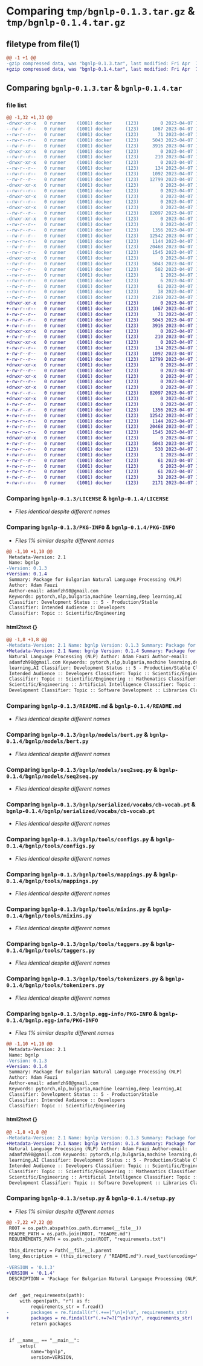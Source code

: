 # Comparing `tmp/bgnlp-0.1.3.tar.gz` & `tmp/bgnlp-0.1.4.tar.gz`

## filetype from file(1)

```diff
@@ -1 +1 @@
-gzip compressed data, was "bgnlp-0.1.3.tar", last modified: Fri Apr  7 15:19:40 2023, max compression
+gzip compressed data, was "bgnlp-0.1.4.tar", last modified: Fri Apr  7 15:29:30 2023, max compression
```

## Comparing `bgnlp-0.1.3.tar` & `bgnlp-0.1.4.tar`

### file list

```diff
@@ -1,32 +1,33 @@
-drwxr-xr-x   0 runner    (1001) docker     (123)        0 2023-04-07 15:19:40.554924 bgnlp-0.1.3/
--rw-r--r--   0 runner    (1001) docker     (123)     1067 2023-04-07 15:16:58.000000 bgnlp-0.1.3/LICENSE
--rw-r--r--   0 runner    (1001) docker     (123)       71 2023-04-07 15:16:58.000000 bgnlp-0.1.3/MANIFEST.in
--rw-r--r--   0 runner    (1001) docker     (123)     5043 2023-04-07 15:19:40.550924 bgnlp-0.1.3/PKG-INFO
--rw-r--r--   0 runner    (1001) docker     (123)     3916 2023-04-07 15:16:58.000000 bgnlp-0.1.3/README.md
-drwxr-xr-x   0 runner    (1001) docker     (123)        0 2023-04-07 15:19:40.542924 bgnlp-0.1.3/bgnlp/
--rw-r--r--   0 runner    (1001) docker     (123)      210 2023-04-07 15:16:58.000000 bgnlp-0.1.3/bgnlp/__init__.py
-drwxr-xr-x   0 runner    (1001) docker     (123)        0 2023-04-07 15:19:40.546924 bgnlp-0.1.3/bgnlp/models/
--rw-r--r--   0 runner    (1001) docker     (123)      134 2023-04-07 15:16:58.000000 bgnlp-0.1.3/bgnlp/models/__init__.py
--rw-r--r--   0 runner    (1001) docker     (123)     1092 2023-04-07 15:16:58.000000 bgnlp-0.1.3/bgnlp/models/bert.py
--rw-r--r--   0 runner    (1001) docker     (123)    12799 2023-04-07 15:16:58.000000 bgnlp-0.1.3/bgnlp/models/seq2seq.py
-drwxr-xr-x   0 runner    (1001) docker     (123)        0 2023-04-07 15:19:40.546924 bgnlp-0.1.3/bgnlp/serialized/
--rw-r--r--   0 runner    (1001) docker     (123)        0 2023-04-07 15:16:58.000000 bgnlp-0.1.3/bgnlp/serialized/__init__.py
-drwxr-xr-x   0 runner    (1001) docker     (123)        0 2023-04-07 15:19:40.546924 bgnlp-0.1.3/bgnlp/serialized/models/
--rw-r--r--   0 runner    (1001) docker     (123)        0 2023-04-07 15:16:58.000000 bgnlp-0.1.3/bgnlp/serialized/models/__init__.py
-drwxr-xr-x   0 runner    (1001) docker     (123)        0 2023-04-07 15:19:40.546924 bgnlp-0.1.3/bgnlp/serialized/vocabs/
--rw-r--r--   0 runner    (1001) docker     (123)    82097 2023-04-07 15:16:58.000000 bgnlp-0.1.3/bgnlp/serialized/vocabs/cb-vocab.pt
-drwxr-xr-x   0 runner    (1001) docker     (123)        0 2023-04-07 15:19:40.550924 bgnlp-0.1.3/bgnlp/tools/
--rw-r--r--   0 runner    (1001) docker     (123)        0 2023-04-07 15:16:58.000000 bgnlp-0.1.3/bgnlp/tools/__init__.py
--rw-r--r--   0 runner    (1001) docker     (123)     1356 2023-04-07 15:16:58.000000 bgnlp-0.1.3/bgnlp/tools/configs.py
--rw-r--r--   0 runner    (1001) docker     (123)    12542 2023-04-07 15:16:58.000000 bgnlp-0.1.3/bgnlp/tools/mappings.py
--rw-r--r--   0 runner    (1001) docker     (123)     1144 2023-04-07 15:16:58.000000 bgnlp-0.1.3/bgnlp/tools/mixins.py
--rw-r--r--   0 runner    (1001) docker     (123)    20468 2023-04-07 15:16:58.000000 bgnlp-0.1.3/bgnlp/tools/taggers.py
--rw-r--r--   0 runner    (1001) docker     (123)     1545 2023-04-07 15:16:58.000000 bgnlp-0.1.3/bgnlp/tools/tokenizers.py
-drwxr-xr-x   0 runner    (1001) docker     (123)        0 2023-04-07 15:19:40.546924 bgnlp-0.1.3/bgnlp.egg-info/
--rw-r--r--   0 runner    (1001) docker     (123)     5043 2023-04-07 15:19:40.000000 bgnlp-0.1.3/bgnlp.egg-info/PKG-INFO
--rw-r--r--   0 runner    (1001) docker     (123)      502 2023-04-07 15:19:40.000000 bgnlp-0.1.3/bgnlp.egg-info/SOURCES.txt
--rw-r--r--   0 runner    (1001) docker     (123)        1 2023-04-07 15:19:40.000000 bgnlp-0.1.3/bgnlp.egg-info/dependency_links.txt
--rw-r--r--   0 runner    (1001) docker     (123)        6 2023-04-07 15:19:40.000000 bgnlp-0.1.3/bgnlp.egg-info/top_level.txt
--rw-r--r--   0 runner    (1001) docker     (123)       61 2023-04-07 15:16:58.000000 bgnlp-0.1.3/requirements.txt
--rw-r--r--   0 runner    (1001) docker     (123)       38 2023-04-07 15:19:40.554924 bgnlp-0.1.3/setup.cfg
--rw-r--r--   0 runner    (1001) docker     (123)     2169 2023-04-07 15:16:58.000000 bgnlp-0.1.3/setup.py
+drwxr-xr-x   0 runner    (1001) docker     (123)        0 2023-04-07 15:29:30.676992 bgnlp-0.1.4/
+-rw-r--r--   0 runner    (1001) docker     (123)     1067 2023-04-07 15:29:19.000000 bgnlp-0.1.4/LICENSE
+-rw-r--r--   0 runner    (1001) docker     (123)       71 2023-04-07 15:29:19.000000 bgnlp-0.1.4/MANIFEST.in
+-rw-r--r--   0 runner    (1001) docker     (123)     5043 2023-04-07 15:29:30.672992 bgnlp-0.1.4/PKG-INFO
+-rw-r--r--   0 runner    (1001) docker     (123)     3916 2023-04-07 15:29:19.000000 bgnlp-0.1.4/README.md
+drwxr-xr-x   0 runner    (1001) docker     (123)        0 2023-04-07 15:29:30.672992 bgnlp-0.1.4/bgnlp/
+-rw-r--r--   0 runner    (1001) docker     (123)      210 2023-04-07 15:29:19.000000 bgnlp-0.1.4/bgnlp/__init__.py
+drwxr-xr-x   0 runner    (1001) docker     (123)        0 2023-04-07 15:29:30.672992 bgnlp-0.1.4/bgnlp/models/
+-rw-r--r--   0 runner    (1001) docker     (123)      134 2023-04-07 15:29:19.000000 bgnlp-0.1.4/bgnlp/models/__init__.py
+-rw-r--r--   0 runner    (1001) docker     (123)     1092 2023-04-07 15:29:19.000000 bgnlp-0.1.4/bgnlp/models/bert.py
+-rw-r--r--   0 runner    (1001) docker     (123)    12799 2023-04-07 15:29:19.000000 bgnlp-0.1.4/bgnlp/models/seq2seq.py
+drwxr-xr-x   0 runner    (1001) docker     (123)        0 2023-04-07 15:29:30.672992 bgnlp-0.1.4/bgnlp/serialized/
+-rw-r--r--   0 runner    (1001) docker     (123)        0 2023-04-07 15:29:19.000000 bgnlp-0.1.4/bgnlp/serialized/__init__.py
+drwxr-xr-x   0 runner    (1001) docker     (123)        0 2023-04-07 15:29:30.672992 bgnlp-0.1.4/bgnlp/serialized/models/
+-rw-r--r--   0 runner    (1001) docker     (123)        0 2023-04-07 15:29:19.000000 bgnlp-0.1.4/bgnlp/serialized/models/__init__.py
+drwxr-xr-x   0 runner    (1001) docker     (123)        0 2023-04-07 15:29:30.672992 bgnlp-0.1.4/bgnlp/serialized/vocabs/
+-rw-r--r--   0 runner    (1001) docker     (123)    82097 2023-04-07 15:29:19.000000 bgnlp-0.1.4/bgnlp/serialized/vocabs/cb-vocab.pt
+drwxr-xr-x   0 runner    (1001) docker     (123)        0 2023-04-07 15:29:30.672992 bgnlp-0.1.4/bgnlp/tools/
+-rw-r--r--   0 runner    (1001) docker     (123)        0 2023-04-07 15:29:19.000000 bgnlp-0.1.4/bgnlp/tools/__init__.py
+-rw-r--r--   0 runner    (1001) docker     (123)     1356 2023-04-07 15:29:19.000000 bgnlp-0.1.4/bgnlp/tools/configs.py
+-rw-r--r--   0 runner    (1001) docker     (123)    12542 2023-04-07 15:29:19.000000 bgnlp-0.1.4/bgnlp/tools/mappings.py
+-rw-r--r--   0 runner    (1001) docker     (123)     1144 2023-04-07 15:29:19.000000 bgnlp-0.1.4/bgnlp/tools/mixins.py
+-rw-r--r--   0 runner    (1001) docker     (123)    20468 2023-04-07 15:29:19.000000 bgnlp-0.1.4/bgnlp/tools/taggers.py
+-rw-r--r--   0 runner    (1001) docker     (123)     1545 2023-04-07 15:29:19.000000 bgnlp-0.1.4/bgnlp/tools/tokenizers.py
+drwxr-xr-x   0 runner    (1001) docker     (123)        0 2023-04-07 15:29:30.672992 bgnlp-0.1.4/bgnlp.egg-info/
+-rw-r--r--   0 runner    (1001) docker     (123)     5043 2023-04-07 15:29:30.000000 bgnlp-0.1.4/bgnlp.egg-info/PKG-INFO
+-rw-r--r--   0 runner    (1001) docker     (123)      530 2023-04-07 15:29:30.000000 bgnlp-0.1.4/bgnlp.egg-info/SOURCES.txt
+-rw-r--r--   0 runner    (1001) docker     (123)        1 2023-04-07 15:29:30.000000 bgnlp-0.1.4/bgnlp.egg-info/dependency_links.txt
+-rw-r--r--   0 runner    (1001) docker     (123)       61 2023-04-07 15:29:30.000000 bgnlp-0.1.4/bgnlp.egg-info/requires.txt
+-rw-r--r--   0 runner    (1001) docker     (123)        6 2023-04-07 15:29:30.000000 bgnlp-0.1.4/bgnlp.egg-info/top_level.txt
+-rw-r--r--   0 runner    (1001) docker     (123)       61 2023-04-07 15:29:19.000000 bgnlp-0.1.4/requirements.txt
+-rw-r--r--   0 runner    (1001) docker     (123)       38 2023-04-07 15:29:30.676992 bgnlp-0.1.4/setup.cfg
+-rw-r--r--   0 runner    (1001) docker     (123)     2171 2023-04-07 15:29:19.000000 bgnlp-0.1.4/setup.py
```

### Comparing `bgnlp-0.1.3/LICENSE` & `bgnlp-0.1.4/LICENSE`

 * *Files identical despite different names*

### Comparing `bgnlp-0.1.3/PKG-INFO` & `bgnlp-0.1.4/PKG-INFO`

 * *Files 1% similar despite different names*

```diff
@@ -1,10 +1,10 @@
 Metadata-Version: 2.1
 Name: bgnlp
-Version: 0.1.3
+Version: 0.1.4
 Summary: Package for Bulgarian Natural Language Processing (NLP)
 Author: Adam Fauzi
 Author-email: adamfzh98@gmail.com
 Keywords: pytorch,nlp,bulgaria,machine learning,deep learning,AI
 Classifier: Development Status :: 5 - Production/Stable
 Classifier: Intended Audience :: Developers
 Classifier: Topic :: Scientific/Engineering
```

#### html2text {}

```diff
@@ -1,8 +1,8 @@
-Metadata-Version: 2.1 Name: bgnlp Version: 0.1.3 Summary: Package for Bulgarian
+Metadata-Version: 2.1 Name: bgnlp Version: 0.1.4 Summary: Package for Bulgarian
 Natural Language Processing (NLP) Author: Adam Fauzi Author-email:
 adamfzh98@gmail.com Keywords: pytorch,nlp,bulgaria,machine learning,deep
 learning,AI Classifier: Development Status :: 5 - Production/Stable Classifier:
 Intended Audience :: Developers Classifier: Topic :: Scientific/Engineering
 Classifier: Topic :: Scientific/Engineering :: Mathematics Classifier: Topic ::
 Scientific/Engineering :: Artificial Intelligence Classifier: Topic :: Software
 Development Classifier: Topic :: Software Development :: Libraries Classifier:
```

### Comparing `bgnlp-0.1.3/README.md` & `bgnlp-0.1.4/README.md`

 * *Files identical despite different names*

### Comparing `bgnlp-0.1.3/bgnlp/models/bert.py` & `bgnlp-0.1.4/bgnlp/models/bert.py`

 * *Files identical despite different names*

### Comparing `bgnlp-0.1.3/bgnlp/models/seq2seq.py` & `bgnlp-0.1.4/bgnlp/models/seq2seq.py`

 * *Files identical despite different names*

### Comparing `bgnlp-0.1.3/bgnlp/serialized/vocabs/cb-vocab.pt` & `bgnlp-0.1.4/bgnlp/serialized/vocabs/cb-vocab.pt`

 * *Files identical despite different names*

### Comparing `bgnlp-0.1.3/bgnlp/tools/configs.py` & `bgnlp-0.1.4/bgnlp/tools/configs.py`

 * *Files identical despite different names*

### Comparing `bgnlp-0.1.3/bgnlp/tools/mappings.py` & `bgnlp-0.1.4/bgnlp/tools/mappings.py`

 * *Files identical despite different names*

### Comparing `bgnlp-0.1.3/bgnlp/tools/mixins.py` & `bgnlp-0.1.4/bgnlp/tools/mixins.py`

 * *Files identical despite different names*

### Comparing `bgnlp-0.1.3/bgnlp/tools/taggers.py` & `bgnlp-0.1.4/bgnlp/tools/taggers.py`

 * *Files identical despite different names*

### Comparing `bgnlp-0.1.3/bgnlp/tools/tokenizers.py` & `bgnlp-0.1.4/bgnlp/tools/tokenizers.py`

 * *Files identical despite different names*

### Comparing `bgnlp-0.1.3/bgnlp.egg-info/PKG-INFO` & `bgnlp-0.1.4/bgnlp.egg-info/PKG-INFO`

 * *Files 1% similar despite different names*

```diff
@@ -1,10 +1,10 @@
 Metadata-Version: 2.1
 Name: bgnlp
-Version: 0.1.3
+Version: 0.1.4
 Summary: Package for Bulgarian Natural Language Processing (NLP)
 Author: Adam Fauzi
 Author-email: adamfzh98@gmail.com
 Keywords: pytorch,nlp,bulgaria,machine learning,deep learning,AI
 Classifier: Development Status :: 5 - Production/Stable
 Classifier: Intended Audience :: Developers
 Classifier: Topic :: Scientific/Engineering
```

#### html2text {}

```diff
@@ -1,8 +1,8 @@
-Metadata-Version: 2.1 Name: bgnlp Version: 0.1.3 Summary: Package for Bulgarian
+Metadata-Version: 2.1 Name: bgnlp Version: 0.1.4 Summary: Package for Bulgarian
 Natural Language Processing (NLP) Author: Adam Fauzi Author-email:
 adamfzh98@gmail.com Keywords: pytorch,nlp,bulgaria,machine learning,deep
 learning,AI Classifier: Development Status :: 5 - Production/Stable Classifier:
 Intended Audience :: Developers Classifier: Topic :: Scientific/Engineering
 Classifier: Topic :: Scientific/Engineering :: Mathematics Classifier: Topic ::
 Scientific/Engineering :: Artificial Intelligence Classifier: Topic :: Software
 Development Classifier: Topic :: Software Development :: Libraries Classifier:
```

### Comparing `bgnlp-0.1.3/setup.py` & `bgnlp-0.1.4/setup.py`

 * *Files 1% similar despite different names*

```diff
@@ -7,22 +7,22 @@
 ROOT = os.path.abspath(os.path.dirname(__file__))
 README_PATH = os.path.join(ROOT, "README.md")
 REQUIREMENTS_PATH = os.path.join(ROOT, "requirements.txt")
 
 this_directory = Path(__file__).parent
 long_description = (this_directory / "README.md").read_text(encoding="utf-8")
 
-VERSION = '0.1.3'
+VERSION = '0.1.4'
 DESCRIPTION = 'Package for Bulgarian Natural Language Processing (NLP)'
 
 
 def _get_requirements(path):
     with open(path, "r") as f:
         requirements_str = f.read()
-        packages = re.findall(r"(.+==[^\n]+)\n", requirements_str)
+        packages = re.findall(r"(.+=?=?[^\n]+)\n", requirements_str)
         return packages
 
 
 if __name__ == "__main__":
     setup(
         name="bgnlp",
         version=VERSION,
```

